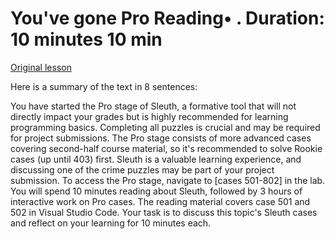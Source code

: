 # You've gone Pro Reading• . Duration: 10 minutes 10 min

[Original lesson](https://www.coursera.org/learn/uol-introduction-to-programming-1/supplement/KJGwQ/you-ve-gone-pro)

Here is a summary of the text in 8 sentences:

You have started the Pro stage of Sleuth, a formative tool that will not directly impact your grades but is highly recommended for learning programming basics. Completing all puzzles is crucial and may be required for project submissions. The Pro stage consists of more advanced cases covering second-half course material, so it's recommended to solve Rookie cases (up until 403) first. Sleuth is a valuable learning experience, and discussing one of the crime puzzles may be part of your project submission. To access the Pro stage, navigate to [cases 501-802] in the lab. You will spend 10 minutes reading about Sleuth, followed by 3 hours of interactive work on Pro cases. The reading material covers case 501 and 502 in Visual Studio Code. Your task is to discuss this topic's Sleuth cases and reflect on your learning for 10 minutes each.

